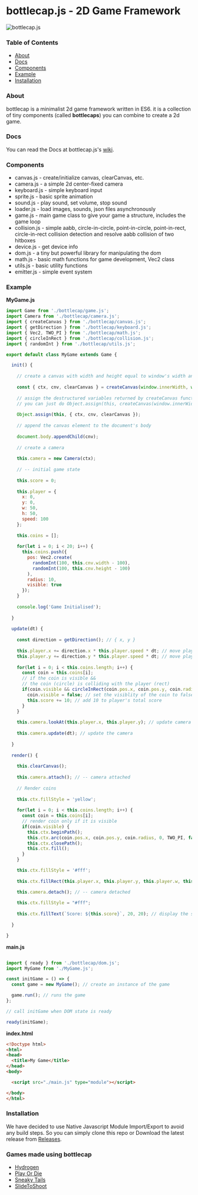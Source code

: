 # bottlecap.js - 2D Game Framework

![bottlecap.js](https://github.com/harshsinghdev/bottlecap/raw/main/banner.png)

### Table of Contents  
- [About](#about)  
- [Docs](#Docs)  
- [Components](#components)
- [Example](#example)
- [Installation](#installation)

### About

bottlecap is a minimalist 2d game framework written in ES6. it is a collection of tiny components (called **bottlecaps**) you can combine to create a 2d game.

### Docs

You can read the Docs at bottlecap.js's [wiki](https://github.com/harshsinghdev/bottlecap/wiki).

### Components

* canvas.js - create/initialize canvas, clearCanvas, etc.
* camera.js - a simple 2d center-fixed camera
* keyboard.js - simple keyboard input
* sprite.js - basic sprite animation
* sound.js - play sound, set volume, stop sound
* loader.js - load images, sounds, json files asynchronously
* game.js - main game class to give your game a structure, includes the game loop
* collision.js - simple aabb, circle-in-circle, point-in-circle, point-in-rect, circle-in-rect collision detection and resolve aabb collision of two hitboxes
* device.js - get device info
* dom.js - a tiny but powerful library for manipulating the dom
* math.js - basic math functions for game development, Vec2 class
* utils.js - basic utility functions
* emitter.js - simple event system

### Example

**MyGame.js**

```javascript
import Game from './bottlecap/game.js';
import Camera from './bottlecap/camera.js';
import { createCanvas } from './bottlecap/canvas.js';
import { getDirection } from './bottlecap/keyboard.js';
import { Vec2, TWO_PI } from './bottlecap/math.js';
import { circleInRect } from './bottlecap/collision.js';
import { randomInt } from './bottlecap/utils.js';

export default class MyGame extends Game {

  init() {
  
    // create a canvas with width and height equal to window's width and height and set its background color to black
  
    const { ctx, cnv, clearCanvas } = createCanvas(window.innerWidth, window.innerHeight, 'black');
    
    // assign the destructured variables returned by createCanvas function to `this`
    // you can just do Object.assign(this, createCanvas(window.innerWidth, window.innerHeight, 'black')); if you like
    
    Object.assign(this, { ctx, cnv, clearCanvas });
    
    // append the canvas element to the document's body
  
    document.body.appendChild(cnv);
    
    // create a camera
    
    this.camera = new Camera(ctx);
    
    // -- initial game state
    
    this.score = 0;
    
    this.player = {
      x: 0,
      y: 0,
      w: 50,
      h: 50,
      speed: 100
    };
    
    this.coins = [];
    
    for(let i = 0; i < 20; i++) {
      this.coins.push({
        pos: Vec2.create(
          randomInt(100, this.cnv.width - 100),
          randomInt(100, this.cnv.height - 100)
        ),
        radius: 10,
        visible: true
      });
    }
    
    console.log('Game Initialised');
  
  }
  
  update(dt) {
    
    const direction = getDirection(); // { x, y }
    
    this.player.x += direction.x * this.player.speed * dt; // move player left or right depending on direction.x's value [1, -1]
    this.player.y += direction.y * this.player.speed * dt; // move player up or down depending on direction.y's value [1, -1]
    
    for(let i = 0; i < this.coins.length; i++) {
      const coin = this.coins[i];
      // if the coin is visible &&
      // the coin (circle) is colliding with the player (rect)
      if(coin.visible && circleInRect(coin.pos.x, coin.pos.y, coin.radius, this.player.x, this.player.y, this.player.w, this.player.h)) {
        coin.visible = false; // set the visiblity of the coin to false
        this.score += 10; // add 10 to player's total score
      }
    }
    
    this.camera.lookAt(this.player.x, this.player.y); // update camera's target location
    
    this.camera.update(dt); // update the camera
    
  }
  
  render() {
  
    this.clearCanvas();
    
    this.camera.attach(); // -- camera attached
    
    // Render coins
    
    this.ctx.fillStyle = 'yellow';
    
    for(let i = 0; i < this.coins.length; i++) {
      const coin = this.coins[i];
      // render coin only if it is visible
      if(coin.visible) {
        this.ctx.beginPath();
        this.ctx.arc(coin.pos.x, coin.pos.y, coin.radius, 0, TWO_PI, false);
        this.ctx.closePath();
        this.ctx.fill();
      }
    }

    this.ctx.fillStyle = '#fff';
    
    this.ctx.fillRect(this.player.x, this.player.y, this.player.w, this.player.h); // render the player

    this.camera.detach(); // -- camera detached
    
    this.ctx.fillStyle = "#fff";
    
    this.ctx.fillText(`Score: ${this.score}`, 20, 20); // display the score
  
  }

}
```

**main.js**

```javascript

import { ready } from './bottlecap/dom.js';
import MyGame from './MyGame.js';

const initGame = () => {
  const game = new MyGame(); // create an instance of the game

  game.run(); // runs the game
};

// call initGame when DOM state is ready

ready(initGame);
```

**index.html**

```html
<!Doctype html>
<html>
<head>
  <title>My Game</title>
</head>
<body>

  <script src="./main.js" type="module"></script>

</body>
</html>
```

### Installation

We have decided to use Native Javascript Module Import/Export to avoid any build steps. So you can simply clone this repo or Download the latest release from [Releases](https://github.com/harshsinghdev/bottlecap/releases).

### Games made using bottlecap
* [Hydrogen](https://hypervoid.itch.io/hydrogen)
* [Play Or Die](https://hypervoid.itch.io/play-or-die)
* [Sneaky Tails](https://hypervoid.itch.io/sneaky-tails)
* [SlideToShoot](https://hypervoid.itch.io/slide-to-shoot)
